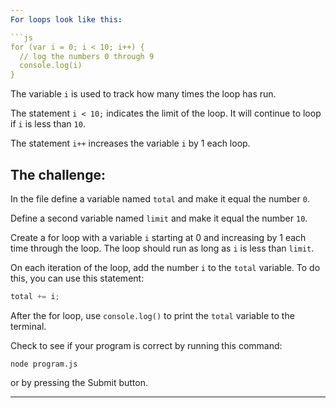 ```yaml
---
For loops look like this:

```js
for (var i = 0; i < 10; i++) {
  // log the numbers 0 through 9
  console.log(i)
}
```

The variable `i` is used to track how many times the loop has run.

The statement `i < 10;` indicates the limit of the loop.
It will continue to loop if `i` is less than `10`.

The statement `i++` increases the variable `i` by 1 each loop.

## The challenge:

In the file define a variable named `total` and make it equal the number `0`.

Define a second variable named `limit` and make it equal the number `10`.

Create a for loop with a variable `i` starting at 0 and increasing by 1 each time through the loop. The loop should run as long as `i` is less than `limit`.

On each iteration of the loop, add the number `i` to the `total` variable. To do this, you can use this statement:

```js
total += i;
```

After the for loop, use `console.log()` to print the `total` variable to the terminal.

Check to see if your program is correct by running this command:

`node program.js`

or by pressing the Submit button.

---
```

